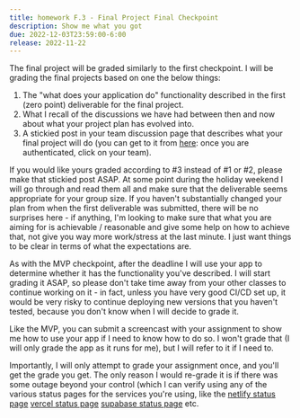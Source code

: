 ```yaml
---
title: homework F.3 - Final Project Final Checkpoint
description: Show me what you got
due: 2022-12-03T23:59:00-6:00
release: 2022-11-22
---
```


The final project will be graded similarly to the first checkpoint. I will be grading the final projects based on one the below things:

1. The "what does your application do" functionality described in the first (zero point) deliverable for the final project.
2. What I recall of the discussions we have had between then and now about what your project plan has evolved into.
3. A stickied post in your team discussion page that describes what your final project will do (you can get to it from [here](https://github.com/orgs/ckclassrooms/teams): once you are authenticated, click on your team).

If you would like yours graded according to #3 instead of #1 or #2, please make that stickied post ASAP. At some point during the holiday weekend I will go through and read them all and make sure that the deliverable seems appropriate for your group size. If you haven't substantially changed your plan from when the first deliverable was submitted, there will be no surprises here - if anything, I'm looking to make sure that what you are aiming for is achievable / reasonable and give some help on how to achieve that, not give you way more work/stress at the last minute. I just want things to be clear in terms of what the expectations are.

As with the MVP checkpoint, after the deadline I will use your app to determine whether it has the functionality you've described. I will start grading it ASAP, so please don't take time away from your other classes to continue working on it - in fact, unless you have very good CI/CD set up, it would be very risky to continue deploying new versions that you haven't tested, because you don't know when I will decide to grade it.

Like the MVP, you can submit a screencast with your assignment to show me how to use your app if I need to know how to do so. I won't grade that (I will only grade the app as it runs for me), but I will refer to it if I need to.

Importantly, I will only attempt to grade your assignment once, and you'll get the grade you get. The only reason I would re-grade it is if there was some outage beyond your control (which I can verify using any of the various status pages for the services you're using, like the [netlify status page](https://www.netlifystatus.com/) [vercel status page](https://www.vercel-status.com/) [supabase status page](https://status.supabase.com/) etc.
